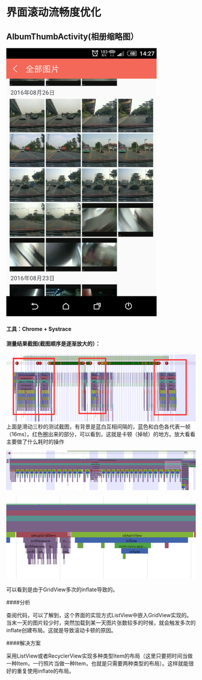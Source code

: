 # 界面滚动流畅度优化

## AlbumThumbActivity(相册缩略图）
<img src="Screenshot_20161019-142706.png" width="400">

#### 工具：Chrome + Systrace

#### 测量结果截图(截图顺序是逐渐放大的）：

![](QQ截图20161019144636.png)
上面是滑动三秒的测试截图，有背景是蓝白互相间隔的，蓝色和白色各代表一帧（16ms）。红色圈出来的部分，可以看到，这就是卡顿（掉帧）的地方。放大看看主要做了什么耗时的操作

![](QQ截图20161019144902.png)

![](QQ截图20161019144931.png)

可以看到是由于GridView多次的inflate导致的。

####分析

查阅代码，可以了解到，这个界面的实现方式ListView中嵌入GridView实现的。当末一天的图片较少时，突然加载到某一天图片张数较多的时候，就会触发多次的inflate创建布局。这就是导致滚动卡顿的原因。

####解决方案

采用ListView或者RecyclerView实现多种类型Item的布局（这里只要把时间当做一种Item，一行照片当做一种Item，也就是只需要两种类型的布局）。这样就能很好的重复使用inflate的布局。
